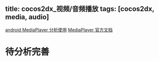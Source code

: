 title: cocos2dx_视频/音频播放
tags: [cocos2dx, media, audio]
---

[android MediaPlayer 分析使用](http://www.devdiv.com/Android-MediaPlayer%E7%9A%84%E4%BD%BF%E7%94%A8-thread-130166-1-1.html)
[MediaPlayer 官方文档](http://developer.android.com/reference/android/media/MediaPlayer.html)

# 待分析完善
